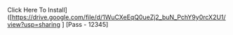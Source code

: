 Click Here To Install]([https://drive.google.com/file/d/1WuCXeEqQ0ueZj2_buN_PchY9y0rcX2U1/view?usp=sharing ]
[Pass - 12345]
